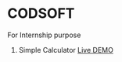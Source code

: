 # CODSOFT
For Internship purpose <br>
<ol Type="1">
<li>Simple Calculator
  <a href="https://vishalrajbhardwaj.github.io/CODSOFT/">Live DEMO </a></li>
</ol>
